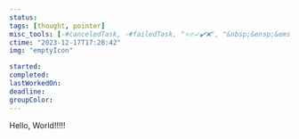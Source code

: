 ```yaml
---
status: 
tags: [thought, pointer]
misc_tools: [-#canceledTask, -#failedTask, "⭐🔥✓✔️❌", "&nbsp;&ensp;&emsp;"]
ctime: "2023-12-17T17:28:42"
img: "emptyIcon"

started: 
completed: 
lastWorkedOn: 
deadline: 
groupColor: 
---
```

Hello, World!!!!!
